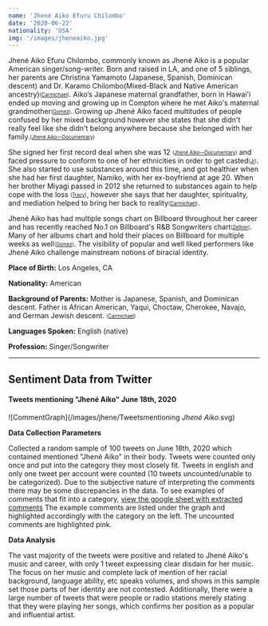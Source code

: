 ```yaml
---
name: 'Jhené Aiko Efuru Chilombo'
date: '2020-06-22'
nationality: 'USA'
img: '/images/jheneaiko.jpg'
---
```


Jhené Aiko Efuru Chilombo, commonly known as Jhené Aiko is a popular American singer/song-writer. Born and raised in LA, and one of 5 siblings, her parents are Christina Yamamoto (Japanese, Spanish, Dominican descent) and Dr. Karamo Chilombo(Mixed-Black and Native American ancestry)<sub><sup>([Carmichael](https://surp2020.racheljn.vercel.app/sources))</sup></sub>. Aiko’s Japanese maternal grandfather, born in Hawai'i ended up moving and growing up in Compton where he met Aiko's maternal grandmother<sub><sup>([Gomez](https://surp2020.racheljn.vercel.app/sources))</sup></sub>. Growing up Jhené Aiko faced multitudes of people confused by her mixed background however she states that she didn't really feel like she didn't belong anywhere because she belonged with her family.<sub><sup>([Jhené Aiko—Documentary](https://surp2020.racheljn.vercel.app/sources))</sup></sub>

She signed her first record deal when she was 12 <sub><sup>([Jhené Aiko—Documentary](https://surp2020.racheljn.vercel.app/sources))</sup></sub> and faced pressure to conform to one of her ethnicities in order to get casted<sub><sup>([Jr](https://surp2020.racheljn.vercel.app/sources))</sup></sub>. She also started to use substances around this time, and got healthier when she had her first daughter, Namiko, with her ex-boyfriend at age 20. When her brother Miyagi passed in 2012 she returned to substances again to help cope with the loss <sub><sup>([Tracy](https://surp2020.racheljn.vercel.app/sources))</sup></sub>, however she says that her daughter, spirituality, and mediation helped to bring her back to reality<sub><sup>([Carmichael](https://surp2020.racheljn.vercel.app/sources))</sup></sub>.

Jhené Aiko has had multiple songs chart on Billboard throughout her career and has recently reached No.1 on Billboard's R&B Songwriters chart<sub><sup>([Zellner](https://surp2020.racheljn.vercel.app/sources))</sup></sub>. Many of her albums chart and hold their places on Billboard for multiple weeks as well<sub><sup>([Gomez](https://surp2020.racheljn.vercel.app/sources))</sup></sub>. The visibility of popular and well liked performers like Jhené Aiko challenge mainstream notions of biracial identity.

**Place of Birth:** Los Angeles, CA

**Nationality:** American

**Background of Parents:** Mother is Japanese, Spanish, and Dominican descent. Father is African American, Yaqui, Choctaw, Cherokee, Navajo, and German Jewish descent. <sub><sup>([Carmichael](https://surp2020.racheljn.vercel.app/sources))</sup></sub>

**Languages Spoken:** English (native)

**Profession:** Singer/Songwriter

---

## Sentiment Data from Twitter

#### Tweets mentioning "Jhené Aiko" June 18th, 2020

![CommentGraph](/images/jhene/Tweetsmentioning _Jhené Aiko_.svg)

**Data Collection Parameters**

 Collected a random sample of 100 tweets on June 18th, 2020 which contained mentioned "Jhené Aiko" in their body. Tweets were counted only once and put into the category they most closely fit. Tweets in english and only one tweet per account were counted (10 tweets uncounted/unable to be categorized). Due to the subjective nature of interpreting the comments there may be some discrepancies in the data. To see examples of comments that fit into a category, [view the google sheet with extracted comments](https://docs.google.com/spreadsheets/d/138HMQW6LM2mpz-1a9opWrpC5t6BuMR_ik678REuwahE/edit?usp=sharing) The example comments are listed under the graph and highlighted accordingly with the category on the left. The uncounted comments are highlighted pink.


 **Data Analysis**

 The vast majority of the tweets were positive and related to Jhené Aiko's music and career, with only 1 tweet expressing clear disdain for her music. The focus on her music and complete lack of mention of her racial background, language ability, etc speaks volumes, and shows in this sample set those parts of her identity are not contested. Additionally, there were a large number of tweets that were people or radio stations merely stating that they were playing her songs, which confirms her position as a popular and influential artist.
